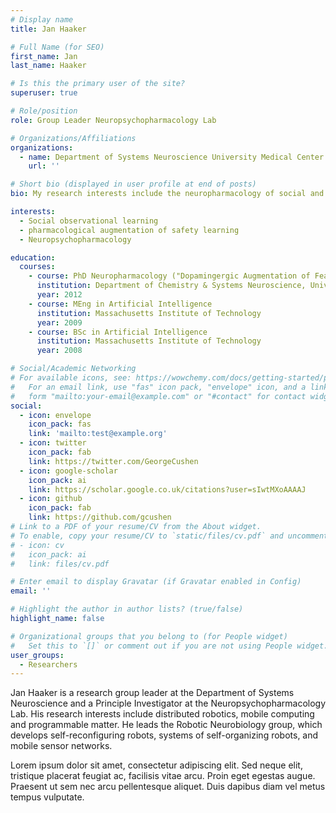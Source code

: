 ```yaml
---
# Display name
title: Jan Haaker

# Full Name (for SEO)
first_name: Jan
last_name: Haaker

# Is this the primary user of the site?
superuser: true

# Role/position
role: Group Leader Neuropsychopharmacology Lab

# Organizations/Affiliations
organizations:
  - name: Department of Systems Neuroscience University Medical Center Hamburg-Eppendorf
    url: ''

# Short bio (displayed in user profile at end of posts)
bio: My research interests include the neuropharmacology of social and aversive learning .

interests:
  - Social observational learning
  - pharmacological augmentation of safety learning
  - Neuropsychopharmacology

education:
  courses:
    - course: PhD Neuropharmacology ("Dopamingergic Augmentation of Fear exitinction in humans")
      institution: Department of Chemistry & Systems Neuroscience, University of Hamburg
      year: 2012
    - course: MEng in Artificial Intelligence
      institution: Massachusetts Institute of Technology
      year: 2009
    - course: BSc in Artificial Intelligence
      institution: Massachusetts Institute of Technology
      year: 2008

# Social/Academic Networking
# For available icons, see: https://wowchemy.com/docs/getting-started/page-builder/#icons
#   For an email link, use "fas" icon pack, "envelope" icon, and a link in the
#   form "mailto:your-email@example.com" or "#contact" for contact widget.
social:
  - icon: envelope
    icon_pack: fas
    link: 'mailto:test@example.org'
  - icon: twitter
    icon_pack: fab
    link: https://twitter.com/GeorgeCushen
  - icon: google-scholar
    icon_pack: ai
    link: https://scholar.google.co.uk/citations?user=sIwtMXoAAAAJ
  - icon: github
    icon_pack: fab
    link: https://github.com/gcushen
# Link to a PDF of your resume/CV from the About widget.
# To enable, copy your resume/CV to `static/files/cv.pdf` and uncomment the lines below.
# - icon: cv
#   icon_pack: ai
#   link: files/cv.pdf

# Enter email to display Gravatar (if Gravatar enabled in Config)
email: ''

# Highlight the author in author lists? (true/false)
highlight_name: false

# Organizational groups that you belong to (for People widget)
#   Set this to `[]` or comment out if you are not using People widget.
user_groups:
  - Researchers
---
```


Jan Haaker is a research group leader at the Department of Systems Neuroscience and a Principle Investigator at the Neuropsychopharmacology Lab. His research interests include distributed robotics, mobile computing and programmable matter. He leads the Robotic Neurobiology group, which develops self-reconfiguring robots, systems of self-organizing robots, and mobile sensor networks.

Lorem ipsum dolor sit amet, consectetur adipiscing elit. Sed neque elit, tristique placerat feugiat ac, facilisis vitae arcu. Proin eget egestas augue. Praesent ut sem nec arcu pellentesque aliquet. Duis dapibus diam vel metus tempus vulputate.
